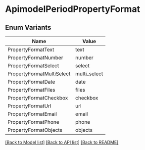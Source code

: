 # ApimodelPeriodPropertyFormat

## Enum Variants

| Name | Value |
|---- | -----|
| PropertyFormatText | text |
| PropertyFormatNumber | number |
| PropertyFormatSelect | select |
| PropertyFormatMultiSelect | multi_select |
| PropertyFormatDate | date |
| PropertyFormatFiles | files |
| PropertyFormatCheckbox | checkbox |
| PropertyFormatUrl | url |
| PropertyFormatEmail | email |
| PropertyFormatPhone | phone |
| PropertyFormatObjects | objects |


[[Back to Model list]](../README.md#documentation-for-models) [[Back to API list]](../README.md#documentation-for-api-endpoints) [[Back to README]](../README.md)



